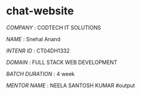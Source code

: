 # chat-website

*COMPANY* : CODTECH IT SOLUTIONS

*NAME* : Snehal Anand

*INTENR ID* : CT04DH1332

*DOMAIN* : FULL STACK WEB DEVELOPMENT

*BATCH DURATION* : 4 week

*MENTOR NAME* : NEELA SANTOSH KUMAR
#output

<!-- Uploading "418242742-f942bafd-197e-4395-ad11-295ff238a6a5.png"... -->

